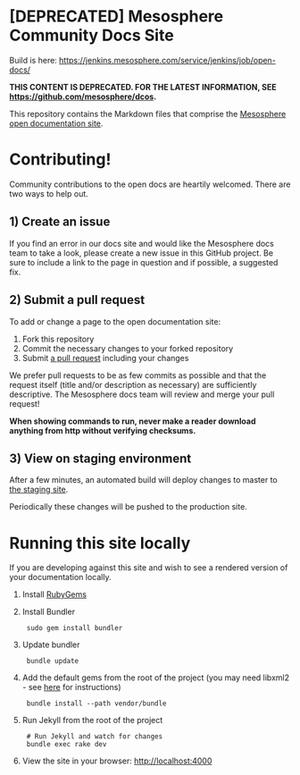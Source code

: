 [DEPRECATED] Mesosphere Community Docs Site
==============================

Build is here: https://jenkins.mesosphere.com/service/jenkins/job/open-docs/

**THIS CONTENT IS DEPRECATED. FOR THE LATEST INFORMATION, SEE <a href="dcos.io">https://github.com/mesosphere/dcos</a>.**

This repository contains the Markdown files that comprise the [Mesosphere open documentation site](http://open.mesosphere.com).

# Contributing!

Community contributions to the open docs are heartily welcomed.  There are two ways to help out.

## 1) Create an issue

If you find an error in our docs site and would like the Mesosphere docs team to take a look, please create a new issue in this GitHub project. Be sure to include a link to the page in question and if possible, a suggested fix.

## 2) Submit a pull request

To add or change a page to the open documentation site:

1. Fork this repository
2. Commit the necessary changes to your forked repository
3. Submit [a pull request](https://help.github.com/articles/using-pull-requests/) including your changes

We prefer pull requests to be as few commits as possible and that the request itself (title and/or description as necessary) are sufficiently descriptive. The Mesosphere docs team will review and merge your pull request!

**When showing commands to run, never make a reader download anything from http without verifying checksums.**


## 3) View on staging environment

After a few minutes, an automated build will deploy changes to master to [the staging site](http://open-staging.mesosphere.com.s3-website-us-east-1.amazonaws.com/).

Periodically these changes will be pushed to the production site.

# Running this site locally

If you are developing against this site and wish to see a rendered version of your documentation locally.

1. Install [RubyGems](https://rubygems.org/pages/download)
2. Install Bundler

        sudo gem install bundler
3. Update bundler

		bundle update
4. Add the default gems from the root of the project (you may need libxml2 - see [here](http://nokogiri.org/tutorials/installing_nokogiri.html) for instructions)

        bundle install --path vendor/bundle
5. Run Jekyll from the root of the project

        # Run Jekyll and watch for changes
        bundle exec rake dev
6. View the site in your browser: [http://localhost:4000](http://localhost:4000)
